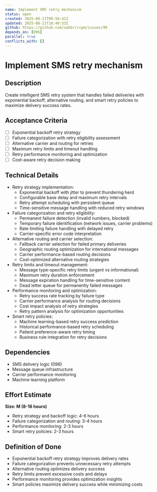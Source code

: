```yaml
---
name: Implement SMS retry mechanism
status: open
created: 2025-08-21T09:58:41Z
updated: 2025-08-21T10:49:53Z
github: https://github.com/uakbr/ccpm/issues/99
depends_on: [096]
parallel: true
conflicts_with: []
---
```


# Implement SMS retry mechanism

## Description
Create intelligent SMS retry system that handles failed deliveries with exponential backoff, alternative routing, and smart retry policies to maximize delivery success rates.

## Acceptance Criteria
- [ ] Exponential backoff retry strategy
- [ ] Failure categorization with retry eligibility assessment
- [ ] Alternative carrier and routing for retries
- [ ] Maximum retry limits and timeout handling
- [ ] Retry performance monitoring and optimization
- [ ] Cost-aware retry decision making

## Technical Details
- Retry strategy implementation:
  - Exponential backoff with jitter to prevent thundering herd
  - Configurable base delay and maximum retry intervals
  - Retry attempt scheduling with persistent queue
  - Time-sensitive message handling with reduced retry windows
- Failure categorization and retry eligibility:
  - Permanent failure detection (invalid numbers, blocked)
  - Temporary failure identification (network issues, carrier problems)
  - Rate limiting failure handling with delayed retry
  - Carrier-specific error code interpretation
- Alternative routing and carrier selection:
  - Fallback carrier selection for failed primary deliveries
  - Geographic routing optimization for international messages
  - Carrier performance-based routing decisions
  - Cost-optimized alternative routing strategies
- Retry limits and timeout management:
  - Message type-specific retry limits (urgent vs informational)
  - Maximum retry duration enforcement
  - Message expiration handling for time-sensitive content
  - Dead letter queue for permanently failed messages
- Performance monitoring and optimization:
  - Retry success rate tracking by failure type
  - Carrier performance analysis for routing decisions
  - Cost impact analysis of retry strategies
  - Retry pattern analysis for optimization opportunities
- Smart retry policies:
  - Machine learning-based retry success prediction
  - Historical performance-based retry scheduling
  - Patient preference-aware retry timing
  - Business rule integration for retry decisions

## Dependencies
- SMS delivery logic (096)
- Message queue infrastructure
- Carrier performance monitoring
- Machine learning platform

## Effort Estimate
**Size: M (8-16 hours)**
- Retry strategy and backoff logic: 4-6 hours
- Failure categorization and routing: 3-4 hours
- Performance monitoring: 2-3 hours
- Smart retry policies: 2-3 hours

## Definition of Done
- Exponential backoff retry strategy improves delivery rates
- Failure categorization prevents unnecessary retry attempts
- Alternative routing optimizes delivery success
- Retry limits prevent excessive costs and delays
- Performance monitoring provides optimization insights
- Smart policies maximize delivery success while minimizing costs
